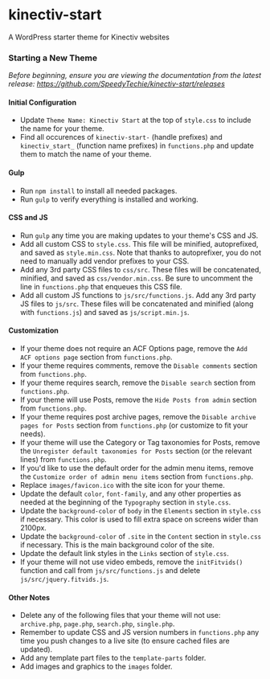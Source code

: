 # kinectiv-start
A WordPress starter theme for Kinectiv websites

### Starting a New Theme
*Before beginning, ensure you are viewing the documentation from the latest release: https://github.com/SpeedyTechie/kinectiv-start/releases*

#### Initial Configuration
* Update `Theme Name: Kinectiv Start` at the top of `style.css` to include the name for your theme.
* Find all occurences of `kinectiv-start-` (handle prefixes) and `kinectiv_start_` (function name prefixes) in `functions.php` and update them to match the name of your theme.

#### Gulp
* Run `npm install` to install all needed packages.
* Run `gulp` to verify everything is installed and working.

#### CSS and JS
* Run `gulp` any time you are making updates to your theme's CSS and JS.
* Add all custom CSS to `style.css`. This file will be minified, autoprefixed, and saved as `style.min.css`. Note that thanks to autoprefixer, you do not need to manually add vendor prefixes to your CSS.
* Add any 3rd party CSS files to `css/src`. These files will be concatenated, minified, and saved as `css/vendor.min.css`. Be sure to uncomment the line in `functions.php` that enqueues this CSS file.
* Add all custom JS functions to `js/src/functions.js`. Add any 3rd party JS files to `js/src`. These files will be concatenated and minified (along with `functions.js`) and saved as `js/script.min.js`.

#### Customization
* If your theme does not require an ACF Options page, remove the `Add ACF options page` section from `functions.php`.
* If your theme requires comments, remove the `Disable comments` section from `functions.php`.
* If your theme requires search, remove the `Disable search` section from `functions.php`.
* If your theme will use Posts, remove the `Hide Posts from admin` section from `functions.php`.
* If your theme requires post archive pages, remove the `Disable archive pages for Posts` section from `functions.php` (or customize to fit your needs).
* If your theme will use the Category or Tag taxonomies for Posts, remove the `Unregister default taxonomies for Posts` section (or the relevant lines) from `functions.php`.
* If you'd like to use the default order for the admin menu items, remove the `Customize order of admin menu items` section from `functions.php`.
* Replace `images/favicon.ico` with the site icon for your theme.
* Update the default `color`, `font-family`, and any other properties as needed at the beginning of the `Typography` section in `style.css`.
* Update the `background-color` of `body` in the `Elements` section in `style.css` if necessary. This color is used to fill extra space on screens wider than 2100px.
* Update the `background-color` of `.site` in the `Content` section in `style.css` if necessary. This is the main background color of the site.
* Update the default link styles in the `Links` section of `style.css`.
* If your theme will not use video embeds, remove the `initFitvids()` function and call from `js/src/functions.js` and delete `js/src/jquery.fitvids.js`.

#### Other Notes
* Delete any of the following files that your theme will not use: `archive.php`, `page.php`, `search.php`, `single.php`.
* Remember to update CSS and JS version numbers in `functions.php` any time you push changes to a live site (to ensure cached files are updated).
* Add any template part files to the `template-parts` folder.
* Add images and graphics to the `images` folder.
